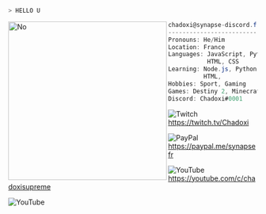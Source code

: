 ```zsh
> HELLO U
```

<img align="left" src="https://cdn.discordapp.com/attachments/681422909050322964/926203140494204928/3svw12.jpg" alt="No" width="320" /> 

```csharp
chadoxi@synapse-discord.fr
-------------------------
Pronouns: He/Him
Location: France
Languages: JavaScript, Python,
           HTML, CSS
Learning: Node.js, Python, Flutter,
          HTML,
Hobbies: Sport, Gaming
Games: Destiny 2, Minecraft, Sea Of Thieves 
Discord: Chadoxi#0001
```

![Twitch](https://img.shields.io/badge/Twitch-9347FF?style=for-the-badge&logo=twitch&logoColor=white) https://twitch.tv/Chadoxi

![PayPal](https://img.shields.io/badge/PayPal-00457C?style=for-the-badge&logo=paypal&logoColor=white) https://paypal.me/synapsefr

![YouTube](https://img.shields.io/badge/Chadoxi-%23FF0000.svg?style=for-the-badge&logo=YouTube&logoColor=white) https://youtube.com/c/chadoxisupreme

![YouTube](https://no.com)
